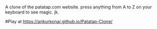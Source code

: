 A clone of the patatap.com website. press anything from A to Z on your keyboard to see magic. jk.

#Play at https://ankurkonar.github.io/Patatap-Clone/
